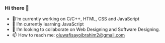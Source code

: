 ### Hi there 👋

-  🎤I’m currently working on C/C++, HTML, CSS and JavaScript
- 🌱 I’m currently learning JavaScript
- 👯 I’m looking to collaborate on Web Designing and Software Designing.
- 📫 How to reach me: oluwafisayoibrahim2@gmail.com

<!--
**OluwafisayoIbrahim/OluwafisayoIbrahim** is a ✨ _special_ ✨ repository because its `README.md` (this file) appears on your GitHub profile.

Here are some ideas to get you started:

- I’m currently working on C/C++, HTML, CSS and JavaScript
- 🌱 I’m currently learning JavaScript
- 👯 I’m looking to collaborate on ...
- 🤔 I’m looking for help with ...
- 💬 Ask me about ...
- 📫 How to reach me: oluwafisayoibrahim2@hmail.com
- 😄 Pronouns: ...
- ⚡ Fun fact: ...
-->
